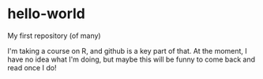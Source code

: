 # hello-world
My first repository (of many)

I'm taking a course on R, and github is a key part of that. At the moment, I have no idea what I'm doing, but maybe this will be funny to come back and read once I do!
